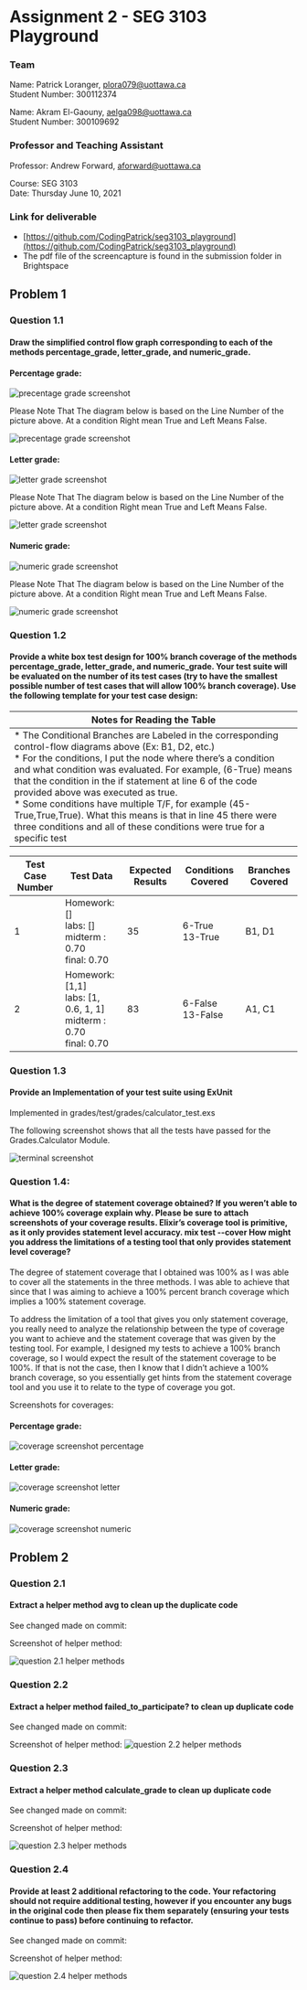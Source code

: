 # Assignment 2 - SEG 3103 Playground

### Team

Name: Patrick Loranger, plora079@uottawa.ca<br>
Student Number: 300112374<br>

Name: Akram El-Gaouny, aelga098@uottawa.ca<br>
Student Number: 300109692

### Professor and Teaching Assistant

Professor: Andrew Forward, aforward@uottawa.ca<br>

Course: SEG 3103<br>
Date: Thursday June 10, 2021

### Link for deliverable

* [https://github.com/CodingPatrick/seg3103_playground](https://github.com/CodingPatrick/seg3103_playground)
* The pdf file of the screencapture is found in the submission folder in Brightspace

## Problem 1

### Question 1.1
#### Draw the simplified control flow graph corresponding to each of the methods percentage_grade, letter_grade, and numeric_grade.

#### Percentage grade:

![precentage grade screenshot](assets/percentage_grade.png)

Please Note That The diagram below is based on the Line Number of the picture above.
At a condition Right mean True and Left Means False.

![precentage grade screenshot](assets/percentage_grade_diagram.png)

#### Letter grade:

![letter grade screenshot](assets/letter_grade.png)

Please Note That The diagram below is based on the Line Number of the picture above.
At a condition Right mean True and Left Means False.

![letter grade screenshot](assets/letter_grade_diagram.png)

#### Numeric grade:

![numeric grade screenshot](assets/numeric_grade.png)

Please Note That The diagram below is based on the Line Number of the picture above.
At a condition Right mean True and Left Means False.

![numeric grade screenshot](assets/numeric_grade_diagram.png)

### Question 1.2
#### Provide a white box test design for 100% branch coverage of	the methods percentage_grade, letter_grade, and numeric_grade. Your test suite will be evaluated	on the	number of its	test cases (try to have the smallest possible number of test cases	that will allow	 100% branch	coverage). Use the following template for	 your test case	design:

| Notes for Reading the Table |
| --- |
| * The Conditional Branches are Labeled in the corresponding control-flow diagrams above (Ex: B1, D2, etc.) <br>* For the conditions, I put the node where there’s a condition and what condition was evaluated. For example, (6-True) means that the condition in the if statement at line 6 of the code provided above was executed as true. <br> * Some conditions have multiple T/F, for example (45-True,True,True). What this means is that in line 45 there were three conditions and all of these conditions were true for a specific test |

| Test Case Number | Test Data | Expected Results | Conditions Covered | Branches Covered |
| --- | --- | --- | --- | --- |
| 1 | Homework: []<br>labs: []<br>midterm : 0.70<br>final: 0.70 | 35 | 6-True<br>13-True | B1, D1 |
| 2 | Homework: [1,1]<br>labs: [1, 0.6, 1, 1]<br>midterm : 0.70<br>final: 0.70 | 83 | 6-False<br>13-False | A1, C1 |

### Question 1.3
#### Provide an Implementation of your test suite using ExUnit

Implemented in grades/test/grades/calculator_test.exs

The following screenshot shows that all the tests have passed for the Grades.Calculator Module.

![terminal screenshot](assets/terminal.png)

### Question 1.4:  
#### What is the degree of statement coverage obtained? If you weren’t able to achieve 100% coverage explain why. Please be sure to attach screenshots of your coverage results. Elixir’s coverage tool is primitive, as it only provides statement level accuracy. mix test --cover How might you address the limitations of a testing tool that only provides statement level coverage?

The degree of statement coverage that I obtained was 100% as I was able to cover all the statements in the three methods. I was able to achieve that since that I was aiming to achieve a 100% percent branch coverage which implies a 100% statement coverage.

To address the limitation of a tool that gives you only statement coverage, you really need to analyze the relationship between the type of coverage you want to achieve and the statement coverage that was given by the testing tool. For example, I designed my tests to achieve a 100% branch coverage, so I would expect the result of the statement coverage to be 100%. If that is not the case, then I know that I didn’t achieve a 100% branch coverage, so you essentially get hints from the statement coverage tool and you use it to relate to the type of coverage you got.

Screenshots for coverages:

#### Percentage grade:

![coverage screenshot percentage](assets/coverage_percentage.png)

#### Letter grade: 

![coverage screenshot letter](assets/coverage_letter.png)

#### Numeric grade:

![coverage screenshot numeric](assets/coverage_numeric.png)

## Problem 2

### Question 2.1
#### Extract a helper method avg to clean up the duplicate code

See changed made on commit: 

Screenshot of helper method:

![question 2.1 helper methods](assets/problem2_question1.png)

### Question 2.2
#### Extract a helper method failed_to_participate? to clean up duplicate code

See changed made on commit: 

Screenshot of helper method:
![question 2.2 helper methods](assets/problem2_question2.png)

### Question 2.3
#### Extract a helper method calculate_grade to clean up duplicate code

See changed made on commit: 

Screenshot of helper method:

![question 2.3 helper methods](assets/problem2_question3.png)

### Question 2.4 
#### Provide at least 2 additional refactoring to the code. Your refactoring should not require additional testing, however if you encounter any bugs in the original code then please fix them separately (ensuring your tests continue to pass) before continuing to refactor.

See changed made on commit: 

Screenshot of helper method:

![question 2.4 helper methods](assets/problem2_question4.png)
